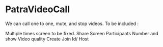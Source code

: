 # PatraVideoCall
We can call one to one, mute, and stop videos. To be included :

Multiple times screen to be fixed.
Share Screen
Participants Number and show
Video quality
Create Join Id/ Host

